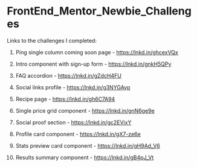 # FrontEnd_Mentor_Newbie_Challenges

Links to the challenges I completed:

01. Ping single column coming soon page - https://lnkd.in/ghcexVQx

02. Intro component with sign-up form - https://lnkd.in/gnkH5QPy

03. FAQ accordion - https://lnkd.in/gZdcH4FU

04. Social links profile - https://lnkd.in/g3NYGAyp

05. Recipe page - https://lnkd.in/gh6C7A94

06. Single price grid component - https://lnkd.in/gnN6ge9e

07. Social proof section - https://lnkd.in/gc2EVixY

08. Profile card component - https://lnkd.in/gX7-ze6e

09. Stats preview card component - https://lnkd.in/gH9Ad_V6

10. Results summary component - https://lnkd.in/gB4pJ_Vt

